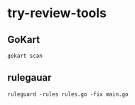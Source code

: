 # try-review-tools

## GoKart
```
gokart scan
```

## rulegauar
```
ruleguard -rules rules.go -fix main.go
```
